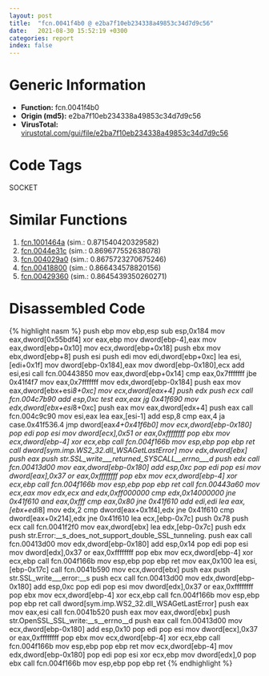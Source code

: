 ```yaml
---
layout: post
title:  "fcn.0041f4b0 @ e2ba7f10eb234338a49853c34d7d9c56"
date:   2021-08-30 15:52:19 +0300
categories: report
index: false
---
```


# Generic Information
- **Function:** fcn.0041f4b0
- **Origin (md5):** e2ba7f10eb234338a49853c34d7d9c56
- **VirusTotal:** [virustotal.com/gui/file/e2ba7f10eb234338a49853c34d7d9c56][virustotal_ref]

# Code Tags
<span class="tag" id="SOCKET">SOCKET</span>


# Similar Functions

1. [fcn.1001464a][similar_1_ref] (sim.: 0.871540420329582)
2. [fcn.0044e31c][similar_2_ref] (sim.: 0.869677552638078)
3. [fcn.004029a0][similar_3_ref] (sim.: 0.8675723270675246)
4. [fcn.00418800][similar_4_ref] (sim.: 0.866434578820156)
5. [fcn.00429360][similar_5_ref] (sim.: 0.8645439350260271)


# Disassembled Code

{% highlight nasm %}
push ebp
mov ebp,esp
sub esp,0x184
mov eax,dword[0x55bdf4]
xor eax,ebp
mov dword[ebp-4],eax
mov eax,dword[ebp+0x10]
mov ecx,dword[ebp+0x18]
push ebx
mov ebx,dword[ebp+8]
push esi
push edi
mov edi,dword[ebp+0xc]
lea esi,[edi+0x1f]
mov dword[ebp-0x184],eax
mov dword[ebp-0x180],ecx
add esi,esi
call fcn.00443850
mov eax,dword[ebp+0x14]
cmp eax,0x7fffffff
jbe 0x41f4f7
mov eax,0x7fffffff
mov edx,dword[ebp-0x184]
push eax
mov eax,dword[ebx+esi*8+0xc]
mov ecx,dword[eax+4]
push edx
push ecx
call fcn.004c7b90
add esp,0xc
test eax,eax
jg 0x41f690
mov edx,dword[ebx+esi*8+0xc]
push eax
mov eax,dword[edx+4]
push eax
call fcn.004c9c90
mov esi,eax
lea eax,[esi-1]
add esp,8
cmp eax,4
ja case.0x41f536.4
jmp dword[eax*4+0x41f6b0]
mov ecx,dword[ebp-0x180]
pop edi
pop esi
mov dword[ecx],0x51
or eax,0xffffffff
pop ebx
mov ecx,dword[ebp-4]
xor ecx,ebp
call fcn.004f166b
mov esp,ebp
pop ebp
ret
call dword[sym.imp.WS2_32.dll_WSAGetLastError]
mov edx,dword[ebx]
push eax
push str.SSL_write___returned_SYSCALL__errno___d
push edx
call fcn.00413d00
mov eax,dword[ebp-0x180]
add esp,0xc
pop edi
pop esi
mov dword[eax],0x37
or eax,0xffffffff
pop ebx
mov ecx,dword[ebp-4]
xor ecx,ebp
call fcn.004f166b
mov esp,ebp
pop ebp
ret
call fcn.00443a60
mov ecx,eax
mov edx,ecx
and edx,0xff000000
cmp edx,0x14000000
jne 0x41f610
and eax,0xfff
cmp eax,0x80
jne 0x41f610
add edi,edi
lea eax,[ebx+edi*8]
mov edx,2
cmp dword[eax+0x1f4],edx
jne 0x41f610
cmp dword[eax+0x214],edx
jne 0x41f610
lea ecx,[ebp-0x7c]
push 0x78
push ecx
call fcn.0041f2f0
mov eax,dword[ebx]
lea edx,[ebp-0x7c]
push edx
push str.Error:__s_does_not_support_double_SSL_tunneling.
push eax
call fcn.00413d00
mov edx,dword[ebp-0x180]
add esp,0x14
pop edi
pop esi
mov dword[edx],0x37
or eax,0xffffffff
pop ebx
mov ecx,dword[ebp-4]
xor ecx,ebp
call fcn.004f166b
mov esp,ebp
pop ebp
ret
mov eax,0x100
lea esi,[ebp-0x17c]
call fcn.0041b590
mov ecx,dword[ebx]
push eax
push str.SSL_write___error:__s
push ecx
call fcn.00413d00
mov edx,dword[ebp-0x180]
add esp,0xc
pop edi
pop esi
mov dword[edx],0x37
or eax,0xffffffff
pop ebx
mov ecx,dword[ebp-4]
xor ecx,ebp
call fcn.004f166b
mov esp,ebp
pop ebp
ret
call dword[sym.imp.WS2_32.dll_WSAGetLastError]
push eax
mov eax,esi
call fcn.0041b520
push eax
mov eax,dword[ebx]
push str.OpenSSL_SSL_write:__s__errno__d
push eax
call fcn.00413d00
mov ecx,dword[ebp-0x180]
add esp,0x10
pop edi
pop esi
mov dword[ecx],0x37
or eax,0xffffffff
pop ebx
mov ecx,dword[ebp-4]
xor ecx,ebp
call fcn.004f166b
mov esp,ebp
pop ebp
ret
mov ecx,dword[ebp-4]
mov edx,dword[ebp-0x180]
pop edi
pop esi
xor ecx,ebp
mov dword[edx],0
pop ebx
call fcn.004f166b
mov esp,ebp
pop ebp
ret
{% endhighlight %}


[similar_1_ref]: /report/fcn.1001464a@e5d49e0823e602f2ee948ac39d32c1eb
[similar_2_ref]: /report/fcn.0044e31c@9c2b894b84f59672d8be2e984066f76f
[similar_3_ref]: /report/fcn.004029a0@e2ba7f10eb234338a49853c34d7d9c56
[similar_4_ref]: /report/fcn.00418800@e2ba7f10eb234338a49853c34d7d9c56
[similar_5_ref]: /report/fcn.00429360@e2ba7f10eb234338a49853c34d7d9c56
[virustotal_ref]: https://www.virustotal.com/gui/file/e2ba7f10eb234338a49853c34d7d9c56